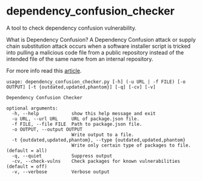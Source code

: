 # dependency_confusion_checker
A tool to check dependency confusion vulnerability.


What is Dependency Confusion?
A Dependency Confusion attack or supply chain substitution attack occurs when a software installer script is tricked into pulling a malicious code file from a public repository instead of the intended file of the same name from an internal repository.

For more info read this [article](https://dhiyaneshgeek.github.io/web/security/2021/09/04/dependency-confusion/).
```
usage: dependency_confusion_checker.py [-h] (-u URL | -f FILE) [-o OUTPUT] [-t {outdated,updated,phantom}] [-q] [-cv] [-v]

Dependency Confusion Checker

optional arguments:
  -h, --help            show this help message and exit
  -u URL, --url URL     URL of package.json file.
  -f FILE, --file FILE  Path to package.json file.
  -o OUTPUT, --output OUTPUT
                        Write output to a file.
  -t {outdated,updated,phantom}, --type {outdated,updated,phantom}
                        Write only certain type of packages to file. (default = all)
  -q, --quiet           Suppress output
  -cv, --check-vulns    Check packages for known vulnerabilities (default = off)
  -v, --verbose         Verbose output
```
